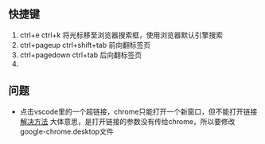 ## 快捷键
1. ctrl+e ctrl+k 将光标移至浏览器搜索框，使用浏览器默认引擎搜索
2. ctrl+pageup ctrl+shift+tab 前向翻标签页
3. ctrl+pagedown ctrl+tab 后向翻标签页
4. 

## 问题
- 点击vscode里的一个超链接，chrome只能打开一个新窗口，但不能打开链接  
[解决方法](http://forum.ubuntu.org.cn/viewtopic.php?t=478689)
大体意思，是打开链接的参数没有传给chrome，所以要修改google-chrome.desktop文件
